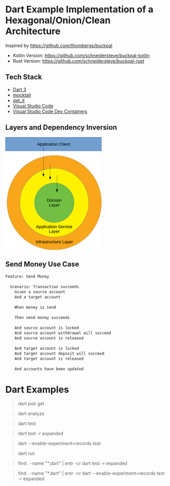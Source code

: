# Dart Example Implementation of a Hexagonal/Onion/Clean Architecture

Inspired by https://github.com/thombergs/buckpal

* Kotlin Version: https://github.com/schneidersteve/buckpal-kotlin
* Rust Version: https://github.com/schneidersteve/buckpal-rust

## Tech Stack
* [Dart 3](https://dart.dev)
* [mocktail](https://pub.dev/packages/mocktail)
* [get_it](https://pub.dev/packages/get_it)
* [Visual Studio Code](https://code.visualstudio.com)
* [Visual Studio Code Dev Containers](https://code.visualstudio.com/docs/devcontainers/containers#_quick-start-open-a-git-repository-or-github-pr-in-an-isolated-container-volume)

## Layers and Dependency Inversion

![Dependency Inversion](di.png)

## Send Money Use Case

```gherkin
Feature: Send Money

  Scenario: Transaction succeeds
    Given a source account
    And a target account

    When money is send

    Then send money succeeds

    And source account is locked
    And source account withdrawal will succeed
    And source account is released

    And target account is locked
    And target account deposit will succeed
    And target account is released

    And accounts have been updated
```

# Dart Examples

> dart pub get

> dart analyze

> dart test

> dart test -r expanded

> dart --enable-experiment=records test

> dart run

> find . -name "*.dart" | entr -cr dart test -r expanded

> find . -name "*.dart" | entr -cr dart --enable-experiment=records test -r expanded
